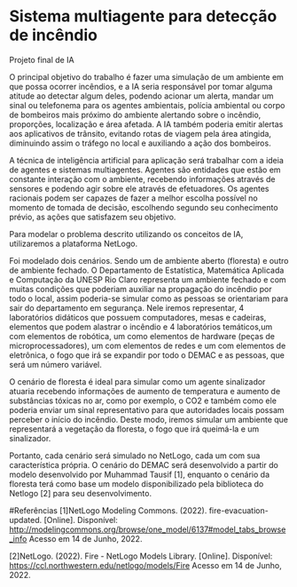 # Sistema multiagente para detecção de incêndio
Projeto final de IA

O principal objetivo do trabalho é fazer uma simulação de um ambiente em que possa ocorrer incêndios, e a IA seria responsável por tomar alguma atitude ao detectar algum deles, podendo acionar um alerta, mandar um sinal ou telefonema para os agentes ambientais, polícia ambiental ou corpo de bombeiros mais próximo do ambiente alertando sobre o incêndio, proporções, localização e área afetada. A IA também poderia emitir alertas aos aplicativos de trânsito, evitando rotas de viagem pela área atingida, diminuindo assim o tráfego no local e auxiliando a ação dos bombeiros.

A técnica de inteligência artificial para aplicação será trabalhar com a ideia de agentes e sistemas multiagentes. Agentes são entidades que estão em constante interação com o ambiente, recebendo informações através de sensores e podendo agir sobre ele através de efetuadores. Os agentes racionais podem ser capazes de fazer a melhor escolha possível no momento de tomada de decisão, escolhendo segundo seu conhecimento prévio, as ações que satisfazem seu objetivo.

Para modelar o problema descrito utilizando os conceitos de IA, utilizaremos a plataforma NetLogo.

Foi modelado dois cenários. Sendo um de ambiente aberto (floresta) e outro de ambiente fechado.
O Departamento de Estatística, Matemática Aplicada e Computação da UNESP Rio Claro representa um ambiente fechado e com muitas condições que poderiam auxiliar na propagação do incêndio por todo o local, assim poderia-se simular como as pessoas se orientariam para sair do departamento em segurança. Nele iremos representar, 4 laboratórios didáticos que possuem computadores, mesas e cadeiras, elementos que podem alastrar o incêndio e 4 laboratórios temáticos,um com elementos de robótica, um como elementos de hardware (peças de microprocessadores), um com elementos de redes e um com elementos de eletrônica, o fogo que irá se expandir por todo o DEMAC e as pessoas, que será um número variável.

O cenário de floresta é ideal para simular como um agente sinalizador atuaria recebendo informações de aumento de temperatura e aumento de substâncias tóxicas no ar, como por exemplo, o CO2 e também como ele poderia enviar um sinal representativo para que autoridades locais possam perceber o início do incêndio. Deste modo, iremos simular um ambiente que representará a vegetação da floresta, o fogo que irá queimá-la e um sinalizador.

Portanto, cada cenário será simulado no NetLogo, cada um com sua característica própria. O cenário do DEMAC será desenvolvido a partir do modelo desenvolvido por Muhammad Tausif [1], enquanto o cenário da floresta terá como base um modelo disponibilizado pela biblioteca do Netlogo [2]  para seu desenvolvimento.

#Referências
[1]NetLogo Modeling Commons. (2022). fire-evacuation-updated. [Online].
Disponível: http://modelingcommons.org/browse/one_model/6137#model_tabs_browse_info
Acesso em 14 de Junho, 2022.

[2]NetLogo. (2022). Fire - NetLogo Models Library. [Online].
Disponível: https://ccl.northwestern.edu/netlogo/models/Fire
Acesso em 14 de Junho, 2022.
